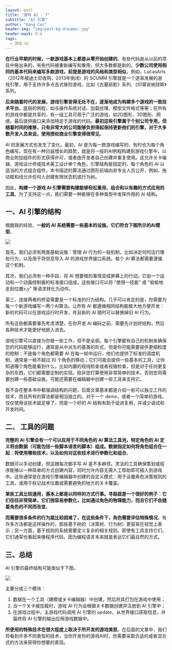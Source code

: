 ```yaml
---
layout: post
title: "游戏 AI - 7"
subtitle: "AI 引擎"
author: "Kang Cai"
header-img: "img/post-bg-dreamer.jpg"
header-mask: 0.4
tags:
  - 游戏 AI
---
```


**在行业早期的时候，一款游戏基本上都是从零开始创建的**。有些代码是从以前的项目中拖出来的，有些代码被重新编写和重用，但大多数都是新的。**少数公司使用相同的基本代码来编写多款游戏，前提是游戏的风格和类型相似**。例如，LucasArts（2012年被迪士尼收购，2013年倒闭）的 SCUMM 引擎就是一个逐渐发展的游戏引擎，用于支持许多点击式冒险游戏，比如《古墓丽影》系列、《印第安纳琼斯》系列。

**后来随着时代的发展，游戏引擎变得无处不在，逐渐地成为构建多个游戏的一致技术平台**。底层的例程，如与操作系统对话、加载纹理、模型文件格式等等；在所有的游戏中都是共享的，有一组工具可用于广泛的游戏，如2D图形、3D图形、网络，最后提供接口来添加特定于游戏的代码。**最初这些引擎属于个别公司专用，但随着时间的推移，只有非常大的公司能够负担得起保持更新他们的引擎，对于大多数开发人员来说，使用授权商业引擎变得很常见**。

AI 的发展方式也发生了变化。最初，AI 是为每一款游戏编写的，有时也为每个角色编写。现在有一种日益增长的趋势，就是将一般的AI例程构建到游戏引擎中，以商业附加组件的形式获得许可，或者由开发者自己创建并重复使用。这允许关卡编辑、游戏设计师或技术美工设计单个角色，引擎结构是固定的，每个角色的 AI 以适当的方式组合组件。本书描述的算法通过图形前端向非专业人员公开，例如，拖动框和线允许任何人创建有限状态机或行为树。

因此，**构建一个游戏 AI 引擎需要构建能够轻松重用、组合和以有趣的方式应用的工具**。为了支持这一点，我们需要一种能够在多种类型中发挥作用的 AI 结构。

## 一、AI 引擎的结构

根据我的经验，**一般的 AI 系统需要一些基本的设施，它们符合下图所示的AI模型**。

<img src="https://kangcai.github.io/img/in-post/post-gameai/1.1.PNG"/>

首先，我们必须有两类基础设施：管理 AI 行为的一般机制，比如决定何时运行哪些行为，以及用于将信息导入 AI 的游戏世界接口系统。每个 AI 算法都需要遵循这个机制。

其次，我们必须有一种手段，将 AI 想要做的事情变成屏幕上的行动。它由一个运动和一个动画控制器的标准接口组成，这些接口可以将 "使用一技能" 或 "偷偷地走到位置x,y" 等请求转化为动作。

第三，连接两者的桥梁需要是一个标准的行为结构。几乎可以肯定的是，你需要为每一个新游戏编写一两个AI算法。让所有 AI 都遵循相同结构能极大地方便开发：新的代码可以在游戏运行时开发，并且新的 AI 随时可以替换掉旧 AI 行为。

所有这些都需要事先考虑清楚，在你开发 AI 编码之前，需要先计划好结构，然后各种技术才能更好地嵌入进去。

游戏引擎可以直接为你做一些工作，但不是全部。每个引擎都有自己的机制来确保您的代码能够运行，通常是从中派生的基类的形式，但是你可能需要提供更细粒度的控制：不是每个角色都需要 AI 在每一帧中运行，他们也提供了标准的调度机制，通常是一帧不超过 10 个角色的移动；它们可能会提供一些基本的工具，让你知道哪个角色能看到什么，比如内置的视线检查或者视锥检查，但是对于任何更复杂的东西，它们都需要定制的实现。除非您打算使用非常简单的技术，否则您将需要创建一些基础设施，可能还需要在编辑器中创建一些工具来支持它。

我不会在整本书中都强调结构的问题，后面文章基本都是介绍一些可以独立工作的技术，而且所有的算法都是相当独立的。对于一个 demo，或者一个简单的游戏，仅仅使用该技术就足够了，但是一个好的 AI 结构有助于促进复用，并减少调试和开发时间。

## 二、 工具的问题

**完整的 AI 引擎会有一个可以应用于不同角色的 AI 算法工具池，特定角色的 AI 定义将由数据（可能包括一些脚本语言的脚本）组成。数据指定如何将角色组合在一起：将使用哪些技术，以及如何对这些技术进行参数化和组合**。

数据可以手动创建，但这跟每次都手写 AI 差不多麻烦。灵活的工具确保策划或程序能够以一种简单的方式创建内容，同时允许内容无需人工帮助即可插入到游戏中。这些通常是在游戏引擎编辑器中创建的自定义模式：用于设置角色决策规则的工具，或用于标记战术位置或需要避免的地方的关卡覆盖。

**某些工具比较通用，基本上都是以同样的方式行事。寻路就是一个很好的例子：它们往往非常简单，它们很容易参数化，比如通过角色的物理能力，而且它们不会随着角色的不同而改变**。

**而需要很多条件的行为就比较困难了，在这些条件下，角色需要评估特殊情况**。有许多方法都是这样操作的，那些基于树的（决策树、行为树）更容易在视觉上表示；另一方面，基于规则的系统需要定义复杂的相关规则。即使有工具支持它们，它们通常也看起来像程序代码，因为编程语言本来就是表达它们最自然的方式。

## 三、总结

AI 引擎的最终结构可能类似于下图，

<img src="https://kangcai.github.io/img/in-post/post-gameai/6.1.PNG"/>

主要分成三个模块：

1. 数据在一个工具（建模或关卡编辑器）中创建，然后将其打包在游戏中使用；
2. 当一个关卡被加载时，游戏 AI 行为会根据关卡数据创建并注册到 AI 引擎中；
3. 在游戏过程中，主游戏代码调用 AI 引擎的 update，从世界接口获取信息，并最终将 AI 引擎的输出应用游戏数据中。

**所使用的特殊技术在很大程度上取决于所开发的游戏类型**。在后面的文章中，我们将看到许多不同类型的技术，当你开发你的游戏AI时，你需要采取合适的或者混合式的方法来获得你想要的表现。